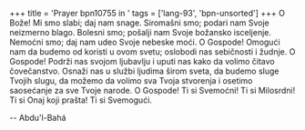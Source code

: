 +++
title = 'Prayer bpn10755 in '
tags = ['lang-93', 'bpn-unsorted']
+++
O Bože! Mi smo slabi; daj nam snage. Siromašni smo; podari nam Svoje neizmerno blago. Bolesni smo; pošalji nam Svoje božansko isceljenje. Nemoćni smo; daj nam udeo Svoje nebeske moći. O Gospode! Omogući nam da budemo od koristi u ovom svetu; oslobodi nas sebičnosti i žudnje. O Gospode! Podrži nas svojom ljubavlju i uputi nas kako da volimo čitavo čovečanstvo. Osnaži nas u službi ljudima širom sveta, da budemo sluge Tvojih slugu, da možemo da volimo sva Tvoja stvorenja i osetimo saosećanje za sve Tvoje narode. O Gospode! Ti si Svemoćni! Ti si Milosrdni! Ti si Onaj koji prašta! Ti si Svemogući.

-- Abdu'l-Bahá
